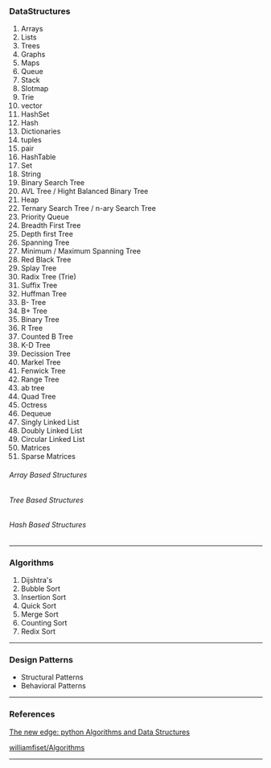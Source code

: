 ### DataStructures

1. Arrays
2. Lists
3. Trees
4. Graphs
5. Maps
6. Queue
7. Stack
8. Slotmap
9. Trie
10. vector
11. HashSet
12. Hash
13. Dictionaries
14. tuples
15. pair
16. HashTable
17. Set
18. String
19. Binary Search Tree
20. AVL Tree / Hight Balanced Binary Tree
21. Heap
22. Ternary Search Tree / n-ary Search Tree
23. Priority Queue
24. Breadth First Tree
25. Depth first Tree
26. Spanning Tree
27. Minimum / Maximum Spanning  Tree
28. Red Black Tree
29. Splay Tree
30. Radix Tree (Trie)
31. Suffix Tree
32. Huffman Tree
33. B- Tree
34. B+ Tree
35. Binary Tree
36. R Tree
37. Counted B Tree
38. K-D Tree
39. Decission Tree
40. Markel Tree
41. Fenwick Tree
42. Range Tree
43. ab tree
44. Quad Tree
45. Octress
46. Dequeue
47. Singly Linked List
48. Doubly Linked List
49. Circular Linked List
50. Matrices
51. Sparse Matrices

###### Array Based Structures
###### Tree Based Structures
###### Hash Based Structures
---

### Algorithms

1. Dijshtra's 
2. Bubble Sort
3. Insertion Sort
4. Quick Sort
5. Merge Sort
6. Counting Sort
6. Redix Sort

---

### Design Patterns

* Structural Patterns
* Behavioral Patterns

---

### References

  [The new edge: python Algorithms and Data Structures]()
  
  [williamfiset/Algorithms](https://github.com/williamfiset/Algorithms)

---
